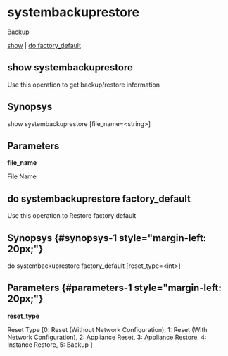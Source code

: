 # systembackuprestore

Backup

[show](#show%20systembackuprestore) | [do factory\_default](#do%20systembackuprestore%20factory_default)

## show systembackuprestore

Use this operation to get backup/restore information

## Synopsys 

show systembackuprestore \[file\_name=&lt;string&gt;\]

## Parameters 

**file\_name**

File Name

## do systembackuprestore factory\_default

Use this operation to Restore factory default

## Synopsys {#synopsys-1 style="margin-left: 20px;"}

do systembackuprestore factory\_default \[reset\_type=&lt;int&gt;\]

## Parameters {#parameters-1 style="margin-left: 20px;"}

**reset\_type**

Reset Type \[0: Reset (Without Network Configuration), 1: Reset (With Network Configuration), 2: Appliance Reset, 3: Appliance Restore, 4: Instance Restore, 5: Backup \]
